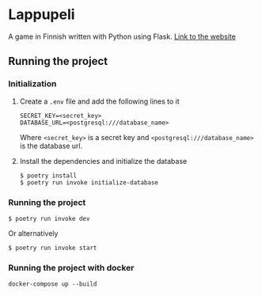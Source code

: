 # Lappupeli

A game in Finnish written with Python using Flask.
[Link to the website](https://lappupeli.motsgar.fi/)

## Running the project

### Initialization

1. Create a `.env` file and add the following lines to it

   ```
   SECRET_KEY=<secret_key>
   DATABASE_URL=<postgresql:///database_name>
   ```

   Where `<secret_key>` is a secret key and `<postgresql:///database_name>` is the database url.

2. Install the dependencies and initialize the database
   ```
   $ poetry install
   $ poetry run invoke initialize-database
   ```

### Running the project

```
$ poetry run invoke dev
```

Or alternatively

```
$ poetry run invoke start
```

### Running the project with docker

```
docker-compose up --build
```
